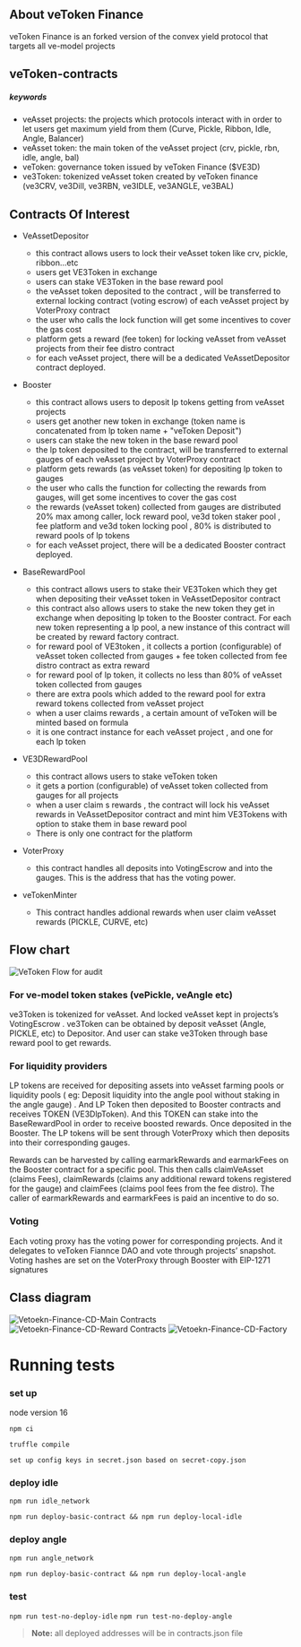 ## About veToken Finance

veToken Finance is an forked version of the convex yield protocol that targets all ve-model projects 

## veToken-contracts

##### keywords
- veAsset projects: the projects which protocols interact with in order to let users get maximum yield from them (Curve, Pickle, Ribbon, Idle, Angle, Balancer)
- veAsset token: the main token of the veAsset project (crv, pickle, rbn, idle, angle, bal)
- veToken: governance token issued by veToken Finance ($VE3D)
- ve3Token: tokenized veAsset token created by veToken finance (ve3CRV, ve3Dill, ve3RBN, ve3IDLE, ve3ANGLE, ve3BAL) 

## Contracts Of Interest
- VeAssetDepositor
  - this contract allows users to lock their veAsset token like crv, pickle, ribbon...etc 
  - users get VE3Token in exchange
  - users can stake VE3Token in the base reward pool
  - the veAsset token deposited to the contract , will be transferred to external locking contract (voting escrow) of each veAsset project by VoterProxy contract 
  - the user who calls the lock function will get some incentives to cover the gas cost 
  - platform gets a reward (fee token) for locking veAsset from veAsset projects from their fee distro contract 
  - for each veAsset project, there will be a dedicated VeAssetDepositor contract deployed.
   
- Booster
  - this contract allows users to deposit lp tokens getting from veAsset projects
  - users get another new token in exchange (token name is concatenated from lp token name + "veToken Deposit")
  - users can stake the new token in the base reward pool 
  - the lp token deposited to the contract, will be transferred to external gauges of each veAsset project by VoterProxy contract 
  - platform gets rewards (as veAsset token) for depositing lp token to gauges 
  - the user who calls the function for collecting the rewards from gauges, will get some incentives to cover the gas cost 
  - the rewards (veAsset token) collected from gauges are distributed 20% max among caller, lock reward pool, ve3d token staker pool , fee platform and ve3d token locking pool , 80% is distributed to reward pools of lp tokens
  - for each veAsset project, there will be a dedicated Booster contract deployed.

- BaseRewardPool
  - this contract allows users to stake their VE3Token which they get when depositing their veAsset token in VeAssetDepositor contract
  - this contract also allows users to stake the new token they get in exchange when depositing lp token to the Booster contract. For each new token representing a lp pool, a new instance of this contract will be created by reward factory contract.
  - for reward pool of VE3token , it collects a portion (configurable) of veAsset token collected from gauges + fee token collected from fee distro contract as extra reward 
  - for reward pool of lp token, it collects no less than 80% of veAsset token collected from gauges   
  - there are extra pools which added to the reward pool for extra reward tokens collected from veAsset project
  - when a user claims rewards , a certain amount of veToken will be minted based on formula  
  - it is one contract instance for each veAsset project , and one for each lp token

- VE3DRewardPool   
  - this contract allows users to stake veToken token 
  - it gets a portion (configurable) of veAsset token collected from gauges for all projects 
  - when a user claim s rewards , the contract will lock his veAsset rewards in VeAssetDepositor contract and mint him VE3Tokens with option to stake them in base reward pool
  - There is only one contract for the platform
 
- VoterProxy
  - this contract handles all deposits into VotingEscrow and into the gauges. This is the address that has the voting power.

- veTokenMinter
  - This contract handles addional rewards when user claim veAsset rewards (PICKLE, CURVE, etc)  
  
## Flow chart

![VeToken Flow for audit](https://user-images.githubusercontent.com/77819086/170293893-6ae4d27f-b21d-42a9-be16-6f2f610191d1.png)

### For ve-model token stakes  (vePickle, veAngle etc)
ve3Token is tokenized for veAsset. And locked veAsset kept in projects’s VotingEscrow .  ve3Token can be obtained by deposit veAsset (Angle, PICKLE, etc) to Depositor.  And user can stake ve3Token through base reward pool to get rewards.   

 
### For liquidity providers

LP tokens are received for depositing assets into veAsset farming pools or liquidity pools ( eg: Deposit liquidity into the angle pool without staking in the angle gauge) . And LP Token then deposited to Booster contracts and receives TOKEN (VE3DlpToken). And this TOKEN can stake into the BaseRewardPool in order to receive boosted rewards. Once deposited in the Booster. The LP tokens will be sent through VoterProxy which then deposits into their corresponding gauges.

Rewards can be harvested by calling earmarkRewards and earmarkFees on the Booster contract for a specific pool. This then calls claimVeAsset
 (claims Fees), claimRewards (claims any additional reward tokens registered for the gauge) and claimFees (claims pool fees from the fee distro). The caller of earmarkRewards and earmarkFees is paid an incentive to do so.


### Voting

Each voting proxy has the voting power for corresponding projects. And it delegates to veToken Fiannce DAO and vote through projects’ snapshot. Voting hashes are set on the VoterProxy through Booster with EIP-1271 signatures 


## Class diagram



![Vetoekn-Finance-CD-Main Contracts](https://user-images.githubusercontent.com/77819086/170214459-c6857ac3-1199-4872-b876-60a65fbd25be.svg)
![Vetoekn-Finance-CD-Reward Contracts](https://user-images.githubusercontent.com/77819086/170215780-a9e9b605-492a-4a04-8069-cea2413b2e98.svg)
![Vetoekn-Finance-CD-Factory](https://user-images.githubusercontent.com/77819086/170216085-2856ddd9-97ef-4e3b-9cca-994bd63e25e5.svg)

# Running tests

### set up
node version 16

`npm ci`

`truffle compile`

`set up config keys in secret.json based on secret-copy.json`

### deploy idle

`npm run idle_network`

`npm run deploy-basic-contract && npm run deploy-local-idle`

### deploy angle

`npm run angle_network`

`npm run deploy-basic-contract && npm run deploy-local-angle`


### test 

`npm run test-no-deploy-idle`
`npm run test-no-deploy-angle`

> **Note:** all deployed addresses will be in contracts.json file
